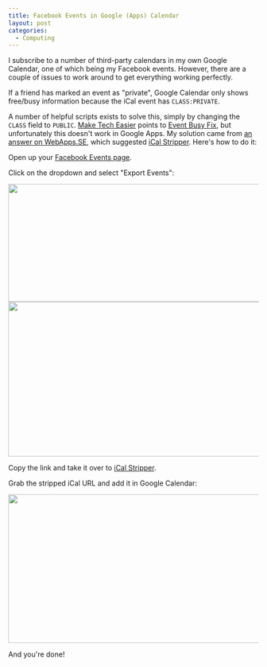 ```yaml
---
title: Facebook Events in Google (Apps) Calendar
layout: post
categories:
  - Computing
---
```

I subscribe to a number of third-party calendars in my own Google Calendar, one of which being my Facebook events. However, there are a couple of issues to work around to get everything working perfectly.

If a friend has marked an event as "private", Google Calendar only shows free/busy information because the iCal event has `CLASS:PRIVATE`.

A number of helpful scripts exists to solve this, simply by changing the `CLASS` field to `PUBLIC`. [Make Tech Easier](http://maketecheasier.com/export-facebook-events-to-google-calendar/2011/07/29) points to [Event Busy Fix](http://eventbusyfix.info/), but unfortunately this doesn't work in Google Apps. My solution came from [an answer on WebApps.SE](http://webapps.stackexchange.com/a/10219/21553), which suggested [iCal Stripper](http://icalstripper.appspot.com/). Here's how to do it:

Open up your [Facebook Events page](http://www.facebook.com/events/).

Click on the dropdown and select "Export Events":

<img class="alignnone size-full wp-image-567" title="events-dropdown" src="http://cmbuckley.co.uk/files/2012/06/events-dropdown.png" alt="" width="511" height="237" srcset="https://cmbuckley.co.uk/files/2012/06/events-dropdown.png 511w, https://cmbuckley.co.uk/files/2012/06/events-dropdown-195x90.png 195w" sizes="(max-width: 511px) 100vw, 511px" />

<img class="alignnone size-full wp-image-568" title="events-export" src="http://cmbuckley.co.uk/files/2012/06/events-export.png" alt="" width="540" height="311" srcset="https://cmbuckley.co.uk/files/2012/06/events-export.png 540w, https://cmbuckley.co.uk/files/2012/06/events-export-195x112.png 195w" sizes="(max-width: 540px) 100vw, 540px" />

Copy the link and take it over to [iCal Stripper](http://icalstripper.appspot.com/).

Grab the stripped iCal URL and add it in Google Calendar:

<img class="alignnone size-full wp-image-569" title="add-google-calendar" src="http://cmbuckley.co.uk/files/2012/06/add-google-calendar.png" alt="" width="547" height="299" srcset="https://cmbuckley.co.uk/files/2012/06/add-google-calendar.png 547w, https://cmbuckley.co.uk/files/2012/06/add-google-calendar-195x106.png 195w" sizes="(max-width: 547px) 100vw, 547px" />

And you're done!
